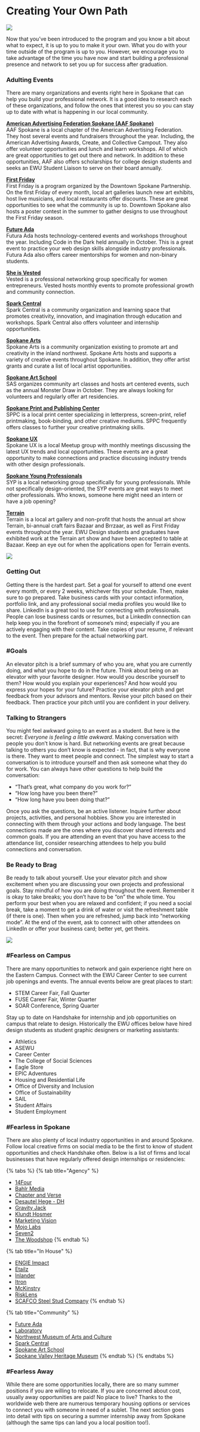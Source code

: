 # Creating Your Own Path

![](../images/gallery.jpg)

Now that you’ve been introduced to the program and you know a bit about what to expect, it is up to you to make it your own. What you do with your time outside of the program is up to you. However, we encourage you to take advantage of the time you have now and start building a professional presence and network to set you up for success after graduation.

### Adulting Events

There are many organizations and events right here in Spokane that can help you build your professional network. It is a good idea to research each of these organizations, and follow the ones that interest you so you can stay up to date with what is happening in our local community.

[**American Advertising Federation Spokane \(AAF Spokane\)**](http://aafspokane.com/)  
AAF Spokane is a local chapter of the American Advertising Federation. They host several events and fundraisers throughout the year. Including, the American Advertising Awards, Create, and Collective Campout. They also offer volunteer opportunities and lunch and learn workshops. All of which are great opportunities to get out there and network. In addition to these opportunities, AAF also offers scholarships for college design students and seeks an EWU Student Liaison to serve on their board annually.

[**First Friday**](https://downtownspokane.org/first-friday/)  
First Friday is a program organized by the Downtown Spokane Partnership. On the first Friday of every month, local art galleries launch new art exhibits, host live musicians, and local restaurants offer discounts. These are great opportunities to see what the community is up to. Downtown Spokane also hosts a poster contest in the summer to gather designs to use throughout the First Friday season.

[**Future Ada**](https://futureada.org/)  
Futura Ada hosts technology-centered events and workshops throughout the year. Including Code in the Dark held annually in October. This is a great event to practice your web design skills alongside industry professionals. Futura Ada also offers career mentorships for women and non-binary students.

[**She is Vested**](https://www.sheisvested.com/)  
Vested is a professional networking group specifically for women entrepreneurs. Vested hosts monthly events to promote professional growth and community connection.

[**Spark Central**](https://spark-central.org/)  
Spark Central is a community organization and learning space that promotes creativity, innovation, and imagination through education and workshops. Spark Central also offers volunteer and internship opportunities.

[**Spokane Arts**](https://spokanearts.org/)  
Spokane Arts is a community organization existing to promote art and creativity in the inland northwest. Spokane Arts hosts and supports a variety of creative events throughout Spokane. In addition, they offer artist grants and curate a list of local artist opportunities.

[**Spokane Art School**](http://spokaneartschool.net/)  
SAS organizes community art classes and hosts art centered events, such as the annual Monster Draw in October. They are always looking for volunteers and regularly offer art residencies.

[**Spokane Print and Publishing Center**](https://www.facebook.com/spokaneprint/)  
SPPC is a local print center specializing in letterpress, screen-print, relief printmaking, book-binding, and other creative mediums. SPPC frequently offers classes to further your creative printmaking skills.

[**Spokane UX**](https://www.spokaneux.com/)  
Spokane UX is a local Meetup group with monthly meetings discussing the latest UX trends and local opportunities. These events are a great opportunity to make connections and practice discussing industry trends with other design professionals.

[**Spokane Young Professionals**](https://www.spokaneux.com/)  
SYP is a local networking group specifically for young professionals. While not specifically design-oriented, the SYP events are great ways to meet other professionals. Who knows, someone here might need an intern or have a job opening?

[**Terrain**](https://www.terrainspokane.com/)  
Terrain is a local art gallery and non-profit that hosts the annual art show Terrain, bi-annual craft fairs Bazaar and Brrzaar, as well as First Friday events throughout the year. EWU Design students and graduates have exhibited work at the Terrain art show and have been accepted to table at Bazaar. Keep an eye out for when the applications open for Terrain events.

![](../images/journeysindesign.jpg)

### Getting Out

Getting there is the hardest part. Set a goal for yourself to attend one event every month, or every 2 weeks, whichever fits your schedule. Then, make sure to go prepared. Take business cards with your contact information, portfolio link, and any professional social media profiles you would like to share. LinkedIn is a great tool to use for connecting with professionals. People can lose business cards or resumes, but a LinkedIn connection can help keep you in the forefront of someone’s mind; especially if you are actively engaging with their content. Take copies of your resume, if relevant to the event. Then prepare for the actual networking part.

### \#Goals

An elevator pitch is a brief summary of who you are, what you are currently doing, and what you hope to do in the future. Think about being on an elevator with your favorite designer. How would you describe yourself to them? How would you explain your experiences? And how would you express your hopes for your future? Practice your elevator pitch and get feedback from your advisors and mentors. Revise your pitch based on their feedback. Then practice your pitch until you are confident in your delivery.

### Talking to Strangers

You might feel awkward going to an event as a student. But here is the secret: _Everyone is feeling a little awkward_. Making conversation with people you don’t know is hard. But networking events are great because talking to others you don’t know is expected - in fact, that is why everyone is there. They want to meet people and connect. The simplest way to start a conversation is to introduce yourself and then ask someone what they do for work. You can always have other questions to help build the conversation:

* “That’s great, what company do you work for?”
* “How long have you been there?”
* “How long have you been doing that?”

Once you ask the questions, be an active listener. Inquire further about projects, activities, and personal hobbies. Show you are interested in connecting with them through your actions and body language. The best connections made are the ones where you discover shared interests and common goals. If you are attending an event that you have access to the attendance list, consider researching attendees to help you build connections and conversation.

### Be Ready to Brag

Be ready to talk about yourself. Use your elevator pitch and show excitement when you are discussing your own projects and professional goals. Stay mindful of how you are doing throughout the event. Remember it is okay to take breaks; you don’t have to be “on” the whole time. You perform your best when you are relaxed and confident; if you need a social break, take a moment to get a drink of water or visit the refreshment table \(if there is one\). Then when you are refreshed, jump back into “networking mode”. At the end of the event, ask to connect with other attendees on LinkedIn or offer your business card; better yet, get theirs.

![](../images/showcase2.jpg)

### \#Fearless on Campus

There are many opportunities to network and gain experience right here on the Eastern Campus. Connect with the EWU Career Center to see current job openings and events. The annual events below are great places to start:

* STEM Career Fair, Fall Quarter
* FUSE Career Fair, Winter Quarter
* SOAR Conference, Spring Quarter

Stay up to date on Handshake for internship and job opportunities on campus that relate to design. Historically the EWU offices below have hired design students as student graphic designers or marketing assistants:

* Athletics
* ASEWU
* Career Center
* The College of Social Sciences
* Eagle Store
* EPIC Adventures
* Housing and Residential Life
* Office of Diversity and Inclusion
* Office of Sustainability
* SAIL
* Student Affairs
* Student Employment

### \#Fearless in Spokane

There are also plenty of local industry opportunities in and around Spokane. Follow local creative firms on social media to be the first to know of student opportunities and check Handshake often. Below is a list of firms and local businesses that have regularly offered design internships or residencies:

{% tabs %}
{% tab title="Agency" %}
* [14Four](https://www.14four.com/)
* [Bahlr Media](https://bahlr.com/)
* [Chapter and Verse](https://www.chapterandver.se/)
* [Desautel Hege - DH](https://www.wearedh.com/)
* [Gravity Jack](https://gravityjack.com/)
* [Klundt Hosmer](https://klundthosmer.com/)
* [Marketing Vision](https://marketvisionads.com/)
* [Mojo Labs](https://mojo-lab.com/)
* [Seven2](https://seven2.com/#/)
* [The Woodshop](https://thewoodshopnw.com/)
{% endtab %}

{% tab title="In House" %}
* [ENGIE Impact](https://www.engieimpact.com/)
* [Etailz](https://www.etailz.com/)
* [Inlander](https://www.inlander.com/spokane/InternshipsFreelancing/Page)
* [Itron](https://www.itron.com/)
* [McKinstry](https://www.mckinstry.com/)
* [RiskLens](https://www.risklens.com/)
* [SCAFCO Steel Stud Company](https://www.scafco.com/)
{% endtab %}

{% tab title="Community" %}
* [Future Ada](https://futureada.org/)
* [Laboratory](https://laboratoryspokane.com/)
* [Northwest Museum of Arts and Culture](https://www.northwestmuseum.org/)
* [Spark Central](https://spark-central.org/)
* [Spokane Art School](http://spokaneartschool.net/)
* [Spokane Valley Heritage Museum](http://www.spokanevalleymuseum.com/) 
{% endtab %}
{% endtabs %}

### \#Fearless Away

While there are some opportunities locally, there are so many summer positions if you are willing to relocate. If you are concerned about cost, usually away opportunities are paid! No place to live? Thanks to the worldwide web there are numerous temporary housing options or services to connect you with someone in need of a sublet. The next section goes into detail with tips on securing a summer internship away from Spokane \(although the same tips can land you a local position too!\).

